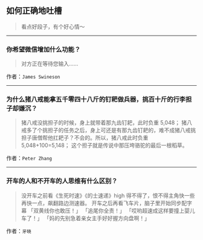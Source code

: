## 如何正确地吐槽

> 看点好段子，有个好心情～


 
---

### 你希望微信增加什么功能？

> 对方正在等待您输入……


作者：`James Swineson`

---

### 为什么猪八戒能拿五千零四十八斤的钉耙做兵器，挑百十斤的行李担子却嫌沉？

> 猪八戒没挑担子的时候，身上就带着那九齿钉耙，此时负重 5,048；
> 猪八戒多了个挑担子的任务之后，身上可还是有那九齿钉耙的，难不成猪八戒挑担子唐僧帮他扛耙子？不会的。所以，猪八戒此时负重 5,048+100=5,148；
> 这个担子就是传说中那压垮骆驼的最后一根稻草。


作者：`Peter Zhang`

---

### 开车的人和不开车的人思维有什么区别？

> 没开车之前看《生死时速》《的士速递》high 得不得了，恨不得主角快一些再快一点，飙翻路边测速器。
> 开车之后再看飞车片，脑子里开始同步配字幕
> 「双黄线你也敢压！」
> 「追尾你全责！」
> 「哎哟超速成这样要撞上婴儿车了！」
> 「妈的先别急着亲女主手好好握方向盘啊！」


作者：`牙晓`